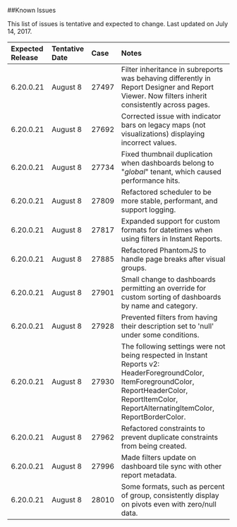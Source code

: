 <!---##View Known Issues Report-->

<!---Click the link below and select "Login" to see the updated Known Issues Report. -->

<!---[Known Issues Report](http://fogbugz.izenda.us/reporting/reportviewer.aspx?rn=Tracking_DO_NOT_EDIT\\KIL\\KnownIssues)-->
##Known Issues

This list of issues is tentative and expected to change. Last updated on July 14, 2017.

|Expected Release|Tentative Date|Case|Notes|
|:----|:-----------|:----------------|:---------------|
|6.20.0.21|August 8|27497|Filter inheritance in subreports was behaving differently in Report Designer and Report Viewer. Now filters inherit consistently across pages.|
|6.20.0.21|August 8|27692|Corrected issue with indicator bars on legacy maps (not visualizations) displaying incorrect values.|
|6.20.0.21|August 8|27734|Fixed thumbnail duplication when dashboards belong to "_global_" tenant, which caused performance hits.|
|6.20.0.21|August 8|27809|Refactored scheduler to be more stable, performant, and support logging.|
|6.20.0.21|August 8|27817|Expanded support for custom formats for datetimes when using filters in Instant Reports.|
|6.20.0.21|August 8|27885|Refactored PhantomJS to handle page breaks after visual groups.|
|6.20.0.21|August 8|27901|Small change to dashboards permitting an override for custom sorting of dashboards by name and category.|
|6.20.0.21|August 8|27928|Prevented filters from having their description set to 'null' under some conditions.|
|6.20.0.21|August 8|27930|The following settings were not being respected in Instant Reports v2: HeaderForegroundColor, ItemForegroundColor, ReportHeaderColor, ReportItemColor, ReportAlternatingItemColor, ReportBorderColor.|
|6.20.0.21|August 8|27962|Refactored constraints to prevent duplicate constraints from being created.|
|6.20.0.21|August 8|27996|Made filters update on dashboard tile sync with other report metadata.|
|6.20.0.21|August 8|28010|Some formats, such as percent of group, consistently display on pivots even with zero/null data.|






